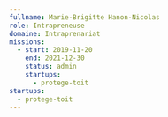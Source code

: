 ```yaml
---
fullname: Marie-Brigitte Hanon-Nicolas
role: Intrapreneuse
domaine: Intraprenariat
missions:
  - start: 2019-11-20
    end: 2021-12-30
    status: admin
    startups:
      - protege-toit
startups:
  - protege-toit
---
```

